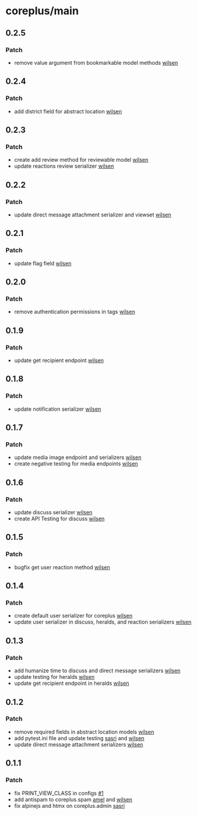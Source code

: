 # coreplus/main

## 0.2.5

### Patch

- remove value argument from bookmarkable model methods [wilsen](https://gitlab.com/wilsen.widjaja1)

## 0.2.4

### Patch

- add district field for abstract location [wilsen](https://gitlab.com/wilsen.widjaja1)

## 0.2.3

### Patch

- create add review method for reviewable model [wilsen](https://gitlab.com/wilsen.widjaja1)
- update reactions review serializer [wilsen](https://gitlab.com/wilsen.widjaja1)

## 0.2.2

### Patch

- update direct message attachment serializer and viewset [wilsen](https://gitlab.com/wilsen.widjaja1)

## 0.2.1

### Patch

- update flag field [wilsen](https://gitlab.com/wilsen.widjaja1)

## 0.2.0

### Patch

- remove authentication permissions in tags [wilsen](https://gitlab.com/wilsen.widjaja1)

## 0.1.9

### Patch

- update get recipient endpoint [wilsen](https://gitlab.com/wilsen.widjaja1)

## 0.1.8

### Patch

- update notification serializer [wilsen](https://gitlab.com/wilsen.widjaja1)

## 0.1.7

### Patch

- update media image endpoint and serializers [wilsen](https://gitlab.com/wilsen.widjaja1)
- create negative testing for media endpoints [wilsen](https://gitlab.com/wilsen.widjaja1)

## 0.1.6

### Patch

- update discuss serializer [wilsen](https://gitlab.com/wilsen.widjaja1)
- create API Testing for discuss [wilsen](https://gitlab.com/wilsen.widjaja1)

## 0.1.5

### Patch

- bugfix get user reaction method [wilsen](https://gitlab.com/wilsen.widjaja1)

## 0.1.4

### Patch

- create default user serializer for coreplus [wilsen](https://gitlab.com/wilsen.widjaja1)
- update user serializer in discuss, heralds, and reaction serializers [wilsen](https://gitlab.com/wilsen.widjaja1)

## 0.1.3

### Patch

- add humanize time to discuss and direct message serializers [wilsen](https://gitlab.com/wilsen.widjaja1)
- update testing for heralds [wilsen](https://gitlab.com/wilsen.widjaja1)
- update get recipient endpoint in heralds [wilsen](https://gitlab.com/wilsen.widjaja1)

## 0.1.2

### Patch

- remove required fields in abstract location models [wilsen](https://gitlab.com/wilsen.widjaja1)
- add pytest.ini file and update testing [sasri](https://gitlab.com/sasriawesome) and [wilsen](https://gitlab.com/wilsen.widjaja1)
- update direct message attachment serializers [wilsen](https://gitlab.com/wilsen.widjaja1)

## 0.1.1

### Patch

- fix PRINT_VIEW_CLASS in configs [#1](https://gitlab.com/zeroplus/django/django-coreplus/-/issues/1)
- add antispam to coreplus.spam [amel](https://gitlab.com/amelrnt) and [wilsen](https://gitlab.com/wilsen.widjaja1)
- fix alpinejs and htmx on coreplus.admin [sasri](https://gitlab.com/sasriawesome)
